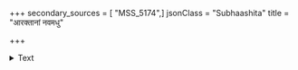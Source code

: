 +++
secondary_sources = [ "MSS_5174",]
jsonClass = "Subhaashita"
title = "आरक्तानां नवमधु"

+++

<details><summary>Text</summary>

आरक्तानां नवमधु शनैरापिबन् पद्मिनीनां कालोन्निद्रे कुवलयवने घूर्णमानः सलीलम्।  
स्विन्नो दानैर्विपिनकरिणां सौम्य सेविष्यते त्वाम् आमोदानामहमहमिकामादिशन् गन्धवाहः॥
</details>
